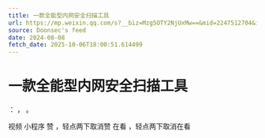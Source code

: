 ```yaml
---
title: 一款全能型内网安全扫描工具
url: https://mp.weixin.qq.com/s?__biz=Mzg5OTY2NjUxMw==&mid=2247512704&idx=1&sn=374758d24b7b5448e03a076775cd2973
source: Doonsec's feed
date: 2024-08-08
fetch_date: 2025-10-06T18:00:51.614499
---
```


# 一款全能型内网安全扫描工具

：
，
。

视频
小程序
赞
，轻点两下取消赞
在看
，轻点两下取消在看